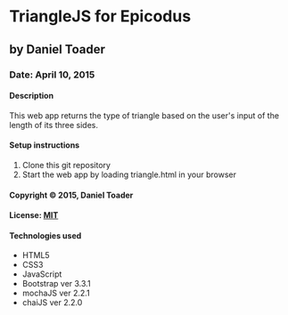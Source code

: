 # TriangleJS for Epicodus
## by Daniel Toader
### Date: April 10, 2015
#### Description
This web app returns the type of triangle based on the user's input of the length of its three sides.

#### Setup instructions
1. Clone this git repository
2. Start the web app by loading triangle.html in your browser

#### Copyright © 2015, Daniel Toader

#### License: [MIT](https://github.com/twbs/bootstrap/blob/master/LICENSE)

#### Technologies used
- HTML5
- CSS3
- JavaScript
- Bootstrap ver 3.3.1
- mochaJS ver 2.2.1
- chaiJS ver 2.2.0
